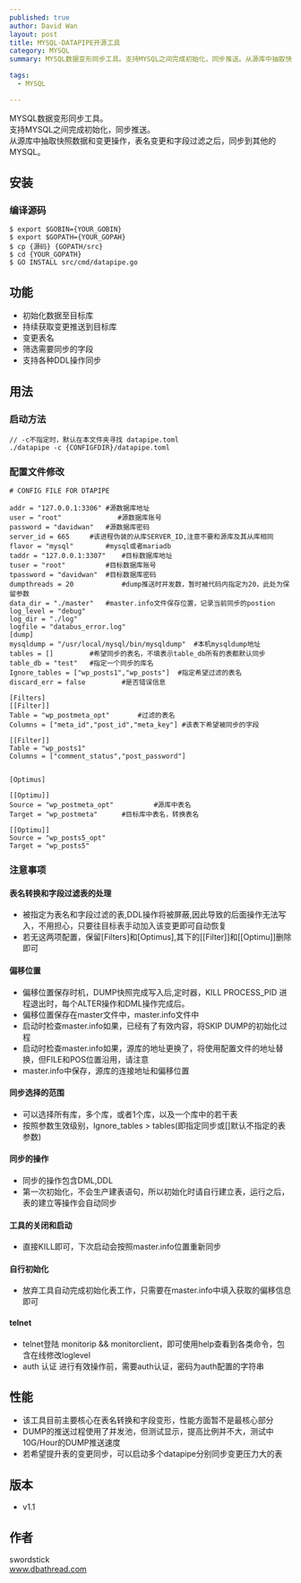 ```yaml
---
published: true
author: David Wan
layout: post
title: MYSQL-DATAPIPE开源工具
category: MYSQL
summary: MYSQL数据变形同步工具。支持MYSQL之间完成初始化，同步推送。从源库中抽取快照数据和变更操作，表名变更和字段过滤之后，同步到其他的MYSQL。

tags:
  - MYSQL

---
```


MYSQL数据变形同步工具。<br>
支持MYSQL之间完成初始化，同步推送。<br>
从源库中抽取快照数据和变更操作，表名变更和字段过滤之后，同步到其他的MYSQL。<br>


## 安装


### 编译源码

```
$ export $GOBIN={YOUR_GOBIN}
$ export $GOPATH={YOUR_GOPAH}
$ cp {源码} {GOPATH/src}
$ cd {YOUR_GOPATH}
$ GO INSTALL src/cmd/datapipe.go
```

## 功能

* 初始化数据至目标库
* 持续获取变更推送到目标库
* 变更表名
* 筛选需要同步的字段
* 支持各种DDL操作同步

## 用法

### 启动方法

```
// -c不指定时，默认在本文件夹寻找 datapipe.toml
./datapipe -c {CONFIGFDIR}/datapipe.toml 
```


### 配置文件修改

```
# CONFIG FILE FOR DTAPIPE

addr = "127.0.0.1:3306"	#源数据库地址
user = "root"			   #源数据库账号
password = "davidwan"	#源数据库密码
server_id = 665		#该进程伪装的从库SERVER_ID,注意不要和源库及其从库相同
flavor = "mysql"		#mysql或者mariadb
taddr = "127.0.0.1:3307"	#目标数据库地址
tuser = "root"			#目标数据库账号
tpassword = "davidwan"	#目标数据库密码
dumpthreads = 20			#dump推送时并发数，暂时被代码内指定为20，此处为保留参数
data_dir = "./master"	#master.info文件保存位置，记录当前同步的postion
log_level = "debug"
log_dir = "./log"
logfile = "databus_error.log"
[dump]		
mysqldump = "/usr/local/mysql/bin/mysqldump"  #本机mysqldump地址
tables = []			#希望同步的表名，不填表示table_db所有的表都默认同步
table_db = "test"	#指定一个同步的库名
Ignore_tables = ["wp_posts1","wp_posts"]  #指定希望过滤的表名
discard_err = false			#是否错误信息

[Filters]
[[Filter]]
Table = "wp_postmeta_opt"		#过滤的表名
Columns = ["meta_id","post_id","meta_key"] #该表下希望被同步的字段

[[Filter]]
Table = "wp_posts1"
Columns = ["comment_status","post_password"]


[Optimus]

[[Optimu]]
Source = "wp_postmeta_opt"			#源库中表名
Target = "wp_postmeta"		#目标库中表名，转换表名

[[Optimu]]
Source = "wp_posts5_opt"
Target = "wp_posts5"
```

### 注意事项

#### 表名转换和字段过滤表的处理

* 被指定为表名和字段过滤的表,DDL操作将被屏蔽,因此导致的后面操作无法写入，不用担心，只要往目标表手动加入该变更即可自动恢复
* 若无这两项配置，保留[Filters]和[Optimus],其下的[[Filter]]和[[Optimu]]删除即可

#### 偏移位置

* 偏移位置保存时机，DUMP快照完成写入后,定时器，KILL PROCESS_PID 进程退出时，每个ALTER操作和DML操作完成后。
* 偏移位置保存在master文件中，master.info文件中
* 启动时检查master.info如果，已经有了有效内容，将SKIP DUMP的初始化过程
* 启动时检查master.info如果，源库的地址更换了，将使用配置文件的地址替换，但FILE和POS位置沿用，请注意
* master.info中保存，源库的连接地址和偏移位置

#### 同步选择的范围

 
* 可以选择所有库，多个库，或者1个库，以及一个库中的若干表
* 按照参数生效级别，Ignore_tables > tables(即指定同步或[]默认不指定的表参数) 


#### 同步的操作

* 同步的操作包含DML,DDL
* 第一次初始化，不会生产建表语句，所以初始化时请自行建立表，运行之后，表的建立等操作会自动同步

#### 工具的关闭和启动

* 直接KILL即可，下次启动会按照master.info位置重新同步

#### 自行初始化

* 放弃工具自动完成初始化表工作，只需要在master.info中填入获取的偏移信息即可

#### telnet 

* telnet登陆 monitorip && monitorclient，即可使用help查看到各类命令，包含在线修改loglevel
* auth 认证 进行有效操作前，需要auth认证，密码为auth配置的字符串

## 性能

* 该工具目前主要核心在表名转换和字段变形，性能方面暂不是最核心部分
* DUMP的推送过程使用了并发池，但测试显示，提高比例并不大，测试中10G/Hour的DUMP推送速度
* 若希望提升表的变更同步，可以启动多个datapipe分别同步变更压力大的表

## 版本

* v1.1



## 作者

swordstick<br>
www.dbathread.com
